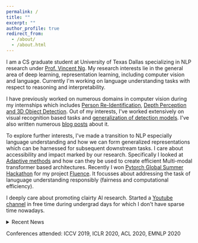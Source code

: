 ```yaml
---
permalink: /
title: ""
excerpt: ""
author_profile: true
redirect_from: 
  - /about/
  - /about.html
---
```


I am a CS graduate student at University of Texas Dallas specializing in NLP research under [Prof. Vincent Ng](http://www.hlt.utdallas.edu/~vince/). My research interests lie in the general area of deep learning, representation learning, including computer vision and language. Currently I'm working on language understanding tasks with respect to reasoning and interpretability.

I have previously worked on numerous domains in computer vision during my internships which includes [Person Re-Identification](https://prajjwal1.github.io/publications/IncrementalPersonReid), [Depth Perception and 3D Object Detection](https://www.youtube.com/watch?v=vlDTgj3Kut8). Out of my interests, I've worked extensively on visual recognition based tasks and [generalization of detection models](https://prajjwal1.github.io/publications/GenDetectionIccvw19). I've also written numerous [blog posts](https://prajjwal1.github.io/blog/) about it.

To explore further interests, I've made a transition to NLP especially language understanding and how we can form generalized representations which can be harnessed for subsequent downstream tasks. I care about accessibility and impact marked by our research. Specifically I looked at [Adaptive methods](https://prajjwal1.github.io/publications/adaptive_tfmr_acl_srw_2020) and how can they be used to create efficient Multi-modal transformer based architectures. Recently I won [Pytorch Global Summer Hackathon](https://pytorch.org/blog/announcing-the-winners-of-the-2020-global-pytorch-summer-hackathon/) for my project [Fluence](https://github.com/prajjwal1/fluence). It focusses about addressing the task of lanuguage understanding responsibly (fairness and computational efficiency).

I deeply care about promoting clairty AI research. Started a [Youtube channel](https://youtube.com/c/aijournal) in free time during undergrad days for which I don't have sparse time nowadays.

<details>
    <summary> Recent News </summary>

* 22 Oct 2020: Volunteer for Neurips 2020
* 1 Oct 2020: Declared winner of Pytorch Global Hackathon 2020 in responsible AI category
* 17 Aug 2020: I'll be joining UT Dallas as a MSCS student
* 21 June 2020: Will serve as a volunteer for [ACL](https://acl2020.org/), Seattle 2020
* 18 June 2020: Secured 18th spot at CVPR 2020 [VQA challenge](https://visualqa.org/roe) 
* 17 June 2020: Will serve as a volunteer for [ICML](https://icml.cc/Conferences/2020), Vienna 2020
* 18 May 2020: My paper on Adaptive Transformers is available on [arxiv](https://arxiv.org/abs/2005.07486)
* 17 Apr 2020: 1 Paper accepted at ACL SRW 2020 
* 9 Apr 2020: I'll be a volunteer for ICLR 2020
* 24 Feb 2020: I joined Siemens again as a research intern to work on Predictive Maintenance.
* 2 November 2019: I’ll be doing the Poster presentation at ICCV 2019, Seoul.
* 18 August 2019: 1 paper accepeted at ICCV workshop 2019
* 21 Jan 2019: I joined Siemens as research intern (Autonomous Navigation group)
</details>



Conferences attended: ICCV 2019, ICLR 2020, ACL 2020, EMNLP 2020
